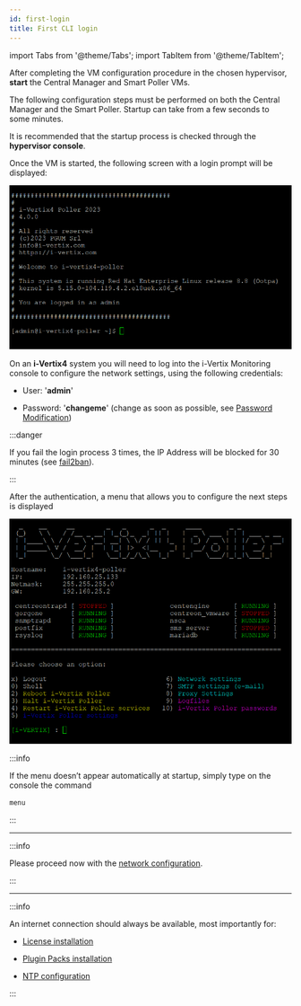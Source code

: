```yaml
---
id: first-login
title: First CLI login
---
```


import Tabs from '@theme/Tabs';
import TabItem from '@theme/TabItem';

After completing the VM configuration procedure in the chosen hypervisor, **start** the Central Manager and Smart Poller VMs.

The following configuration steps must be performed on both the Central Manager and the Smart Poller.
Startup can take from a few seconds to some minutes.

It is recommended that the startup process is checked through the **hypervisor console**.

Once the VM is started, the following screen with a login prompt will be displayed:

<Tabs>
<TabItem value="i-Vertix4" label="i-Vertix4 (Central & Poller)" default>

![Login](../../assets/setup-startup-central-poller/first-login-v4.png)

On an **i-Vertix4** system you will need to log into the i-Vertix Monitoring console to configure the network settings, using the following credentials:

- User: '**admin**'

- Password: '**changeme**' (change as soon as possible, see [Password Modification](./password-modification.md))

:::danger

If you fail the login process 3 times, the IP Address will be blocked for 30 minutes (see [fail2ban](../../installation/security-aspects/fail2ban.md)).

:::

After the authentication, a menu that allows you to configure the next steps is displayed

![iVertix menu](../../assets/setup-startup-central-poller/ivertix-menu-v4.png)

:::info

If the menu doesn’t appear automatically at startup, simply type on the console the command

```bash
menu
```

:::

---

:::info

Please proceed now with the [network configuration](network-configuration.md).

:::

---

:::info

An internet connection should always be available, most importantly for:

- [License installation](license.md)

- [Plugin Packs installation](../../monitoring-resources/monitoring-basics/plugin-packs.md)

- [NTP configuration](ntp-configuration.md)

:::

</TabItem>
</Tabs>
